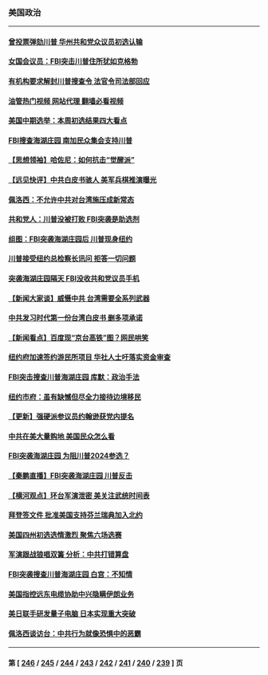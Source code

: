### 美国政治
---
#### [曾投票弹劾川普 华州共和党众议员初选认输](../../pages/ncid1078159/n13800007.md?08111245) 
#### [女国会议员：FBI突击川普住所犹如克格勃](../../pages/ncid1078159/n13800018.md?08111245) 
#### [有机构要求解封川普搜查令 法官令司法部回应](../../pages/ncid1078159/n13799984.md?08111245) 
#### [油管热门视频 网站代理 翻墙必看视频](http://209.222.30.114:81/youtube.html?08111245)
#### [美国中期选举：本周初选结果四大看点](../../pages/ncid1078159/n13799858.md?08111245) 
#### [FBI搜查海湖庄园 南加民众集会支持川普](../../pages/ncid1078159/n13800010.md?08111245) 
#### [【思想领袖】哈佐尼：如何抗击“觉醒派”](../../pages/ncid1078159/n13790244.md?08111245) 
#### [【远见快评】中共白皮书骇人 美军兵棋推演曝光](../../pages/ncid1078159/n13799913.md?08111245) 
#### [佩洛西：不允许中共对台湾施压成新常态](../../pages/ncid1078159/n13799927.md?08111245) 
#### [共和党人：川普没被打败 FBI突袭是助选剂](../../pages/ncid1078159/n13799853.md?08111245) 
#### [组图：FBI突袭海湖庄园后 川普现身纽约](../../pages/ncid1078159/n13799524.md?08111245) 
#### [川普接受纽约总检察长讯问 拒答一切问题](../../pages/ncid1078159/n13799778.md?08111245) 
#### [突袭海湖庄园隔天 FBI没收共和党议员手机](../../pages/ncid1078159/n13799749.md?08111245) 
#### [【新闻大家谈】威慑中共 台湾需要全系列武器](../../pages/ncid1078159/n13799721.md?08111245) 
#### [中共发习时代第一份台湾白皮书 删多项承诺](../../pages/ncid1078159/n13799640.md?08111245) 
#### [【新闻看点】百度现“京台高铁”图？网民哄笑](../../pages/ncid1078159/n13799099.md?08111245) 
#### [纽约府加速签约游民所项目 华社人士吁落实资金审查](../../pages/ncid1078159/n13799279.md?08111245) 
#### [FBI突击搜查川普海湖庄园 库默：政治手法](../../pages/ncid1078159/n13799285.md?08111245) 
#### [纽约市府：虽有缺憾但尽全力接待边境移民](../../pages/ncid1078159/n13799277.md?08111245) 
#### [【更新】强硬派参议员约翰逊获党内提名](../../pages/ncid1078159/n13799017.md?08111245) 
#### [中共在美大量购地 美国民众怎么看](../../pages/ncid1078159/n13799203.md?08111245) 
#### [FBI突袭海湖庄园 为阻川普2024参选？](../../pages/ncid1078159/n13798986.md?08111245) 
#### [【秦鹏直播】FBI突袭海湖庄园 川普反击](../../pages/ncid1078159/n13799038.md?08111245) 
#### [【横河观点】环台军演泄密 美关注武统时间表](../../pages/ncid1078159/n13799105.md?08111245) 
#### [拜登签文件 批准美国支持芬兰瑞典加入北约](../../pages/ncid1078159/n13799045.md?08111245) 
#### [美国四州初选选情激烈 聚焦六场选赛](../../pages/ncid1078159/n13798933.md?08111245) 
#### [军演跟战狼唱双簧 分析：中共打错算盘](../../pages/ncid1078159/n13799011.md?08111245) 
#### [FBI突袭搜查川普海湖庄园 白宫：不知情](../../pages/ncid1078159/n13798950.md?08111245) 
#### [美国指控远东电缆协助中兴隐瞒伊朗业务](../../pages/ncid1078159/n13798971.md?08111245) 
#### [美日联手研发量子电脑 日本实现重大突破](../../pages/ncid1078159/n13798979.md?08111245) 
#### [佩洛西谈访台：中共行为就像恐惧中的恶霸](../../pages/ncid1078159/n13798920.md?08111245) 

---
#### 第 [ [246](./246.md?08111245) / [245](./245.md?08111245) / [244](./244.md?08111245) / [243](./243.md?08111245) / [242](./242.md?08111245) / [241](./241.md?08111245) / [240](./240.md?08111245) / [239](./239.md?08111245) ] 页
